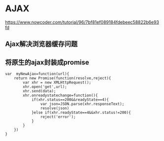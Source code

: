 # AJAX
https://www.nowcoder.com/tutorial/96/7bf81ef089184fdebeec58822b6e93fd
## Ajax解决浏览器缓存问题
## 将原生的ajax封装成promise 
```
var  myNewAjax=function(url){
    return new Promise(function(resolve,reject){
        var xhr = new XMLHttpRequest();
        xhr.open('get',url);
        xhr.send(data);
        xhr.onreadystatechange=function(){
            if(xhr.status==200&&readyState==4){
                var json=JSON.parse(xhr.responseText);
                resolve(json)
            }else if(xhr.readyState==4&&xhr.status!=200){
                reject('error');
            }
        }
    })
}
```